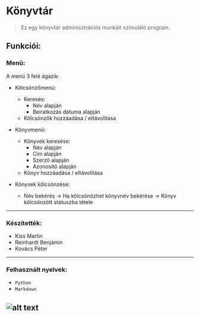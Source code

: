# Könyvtár
> Ez egy könyvtár adminisztrációs munkáit szimuláló program.
## Funkciói:
### Menü:
A menü 3 felé ágazik:
- Kölcsönzőmenü:
  - Keresés:
    - Név alapján
    - Beiratkozás dátuma alapján
  - Kölcsönzők hozzáadása / eltávolítása
    
- Könyvmenü:
  - Könyvek keresése:
    - Név alapján
    - Cím alapján
    - Szerző alapján
    - Azonosító alapján
  - Könyv hozzáadása / eltávolítása

- Könyvek kölcsönzése:
  - Név bekérés -> Ha kölcsönözhet könyvnév bekérése -> Könyv kölcsönzött státuszba tétele 

---
### Készítették: 
- Kiss Martin 
- Reinhardt Benjámin
- Kovács Péter
---
### Felhasznált nyelvek:
- `Python`
- `Markdown`

![alt text](https://user-images.githubusercontent.com/90604013/200786318-72b6dd83-de83-49c1-a9c4-83e2760f85f9.png)
---
